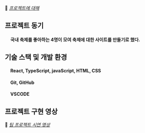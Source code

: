 📃 <I>[프로젝트에 대해](https://github.com/jaehyeon502/festivalProject_back)</I>

## 프로젝트 동기
#### &emsp; 국내 축제를 좋아하는 4명이 모여 축제에 대한 사이트를 만들기로 했다.


## 기술 스택 및 개발 환경
#### &emsp; React, TypeScript, javaScript, HTML, CSS
#### &emsp; Git, GitHub
#### &emsp; VSCODE

## 프로젝트 구현 영상
🎥 <I>[팀 프로젝트 시연 영상](https://nemnem-lifestory.tistory.com/entry/%EC%B6%95%EC%A0%9C-%ED%94%84%EB%A1%9C%EC%A0%9D%ED%8A%B8-%EC%8B%9C%EC%97%B0-%EC%98%81%EC%83%81)</I>
